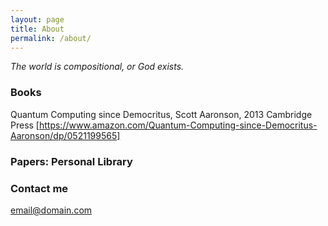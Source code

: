 ```yaml
---
layout: page
title: About
permalink: /about/
---
```


_The world is compositional, or God exists._



### Books

Quantum Computing since Democritus, Scott Aaronson, 2013 Cambridge Press
[https://www.amazon.com/Quantum-Computing-since-Democritus-Aaronson/dp/0521199565]


### Papers: Personal Library


### Contact me

[email@domain.com](mailto:email@domain.com)
